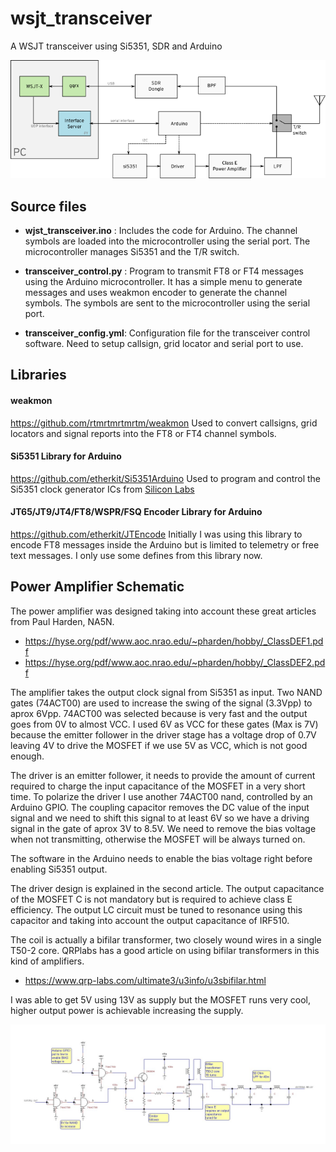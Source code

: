 
# wsjt_transceiver
A WSJT transceiver using Si5351, SDR and Arduino

![](block_diagram.png?raw=true)

## Source files
* **wjst_transceiver.ino** : Includes the code for Arduino. The channel symbols are loaded into the microcontroller using the serial port.
The microcontroller manages Si5351 and the T/R switch.

* **transceiver_control.py** : Program to transmit FT8 or FT4 messages using the Arduino microcontroller. It has a simple menu to generate messages and uses weakmon encoder to generate the channel symbols. The symbols are sent to the microcontroller using the serial port.

* **transceiver_config.yml**: Configuration file for the transceiver control software. Need to setup callsign, grid locator and serial port to use.

## Libraries
#### weakmon
https://github.com/rtmrtmrtmrtm/weakmon
Used to convert callsigns, grid locators and signal reports into the FT8 or FT4 channel symbols. 

#### Si5351 Library for Arduino
https://github.com/etherkit/Si5351Arduino
Used to program and control the Si5351  clock generator ICs from [Silicon Labs](http://www.silabs.com)

#### JT65/JT9/JT4/FT8/WSPR/FSQ Encoder Library for Arduino
https://github.com/etherkit/JTEncode
Initially I was using this library to encode FT8 messages inside the Arduino but is limited to telemetry or free text messages. I only use some defines from this library now.

## Power Amplifier Schematic
The power amplifier was designed taking into account these great articles from Paul Harden, NA5N.
* https://hyse.org/pdf/www.aoc.nrao.edu/~pharden/hobby/_ClassDEF1.pdf
* https://hyse.org/pdf/www.aoc.nrao.edu/~pharden/hobby/_ClassDEF2.pdf

The amplifier takes the output clock signal from Si5351 as input. Two NAND gates (74ACT00) are used to increase the swing of the signal (3.3Vpp) to aprox 6Vpp. 74ACT00 was selected because is very fast and the output goes from 0V to almost VCC. I used 6V as VCC for these gates (Max is 7V) because the emitter follower in the driver stage has a voltage drop of 0.7V leaving 4V to drive the MOSFET if we use 5V as VCC, which is not good enough.

The driver is an emitter follower, it needs to provide the amount of current required to charge the input capacitance of the MOSFET in a very short time. To polarize the driver I use another 74ACT00 nand, controlled by an Arduino GPIO. The coupling capacitor removes the DC value of the input signal and we need to shift this signal to at least 6V so we have a driving signal in the gate of aprox 3V to 8.5V. We need to remove the bias voltage when not transmitting, otherwise the MOSFET will be always turned on.

The software in the Arduino needs to enable the bias voltage right before enabling Si5351 output.

The driver design is explained in the second article. The output capacitance of the MOSFET C is not mandatory but is required to achieve class E efficiency. The output LC circuit must be tuned to resonance using this capacitor and taking into account the output capacitance of IRF510. 

The coil is actually a bifilar transformer, two closely wound wires in a single T50-2 core. QRPlabs has a good article on using bifilar transformers in this kind of amplifiers. 
* https://www.qrp-labs.com/ultimate3/u3info/u3sbifilar.html

I was able to get 5V using 13V as supply but the MOSFET runs very cool, higher output power is achievable increasing the supply.


![](class_e_amplifier.jpg?raw=true)
